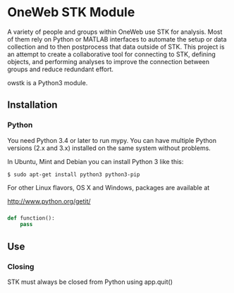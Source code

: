 # OneWeb STK Module

A variety of people and groups within OneWeb use STK for analysis. 
Most of them rely on Python or MATLAB interfaces to automate the
setup or data collection and to then postprocess that data outside
of STK.  This project is an attempt to create a collaborative tool
for connecting to STK, defining objects, and performing analyses to
improve the connection between groups and reduce redundant effort.

owstk is a Python3 module.


## Installation

### Python

You need Python 3.4 or later to run mypy. You can have multiple Python versions (2.x and 3.x) installed on the same system without problems.

In Ubuntu, Mint and Debian you can install Python 3 like this:

```
$ sudo apt-get install python3 python3-pip
```

For other Linux flavors, OS X and Windows, packages are available at

  http://www.python.org/getit/

### 


```python
def function():
    pass
```

## Use

### Closing

STK must always be closed from Python using app.quit()
